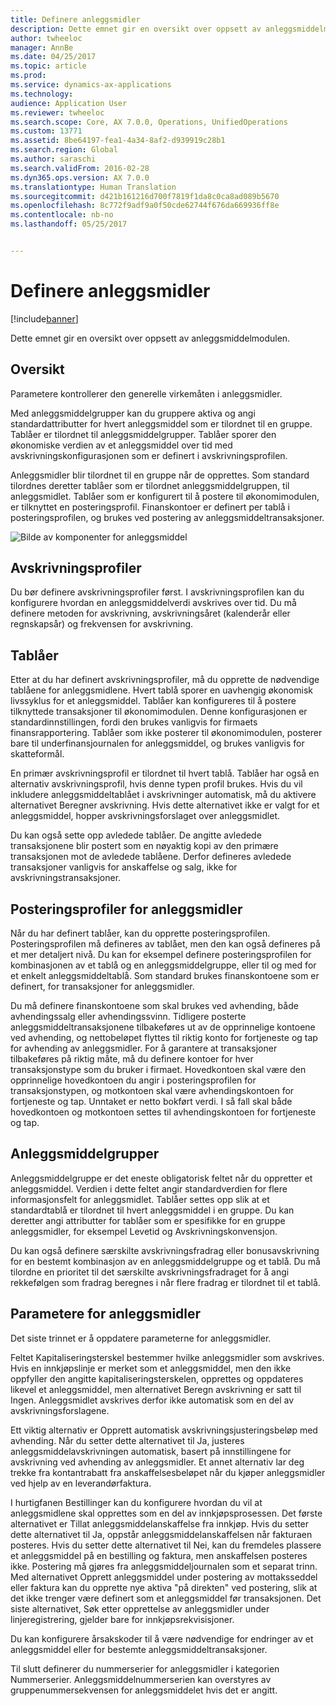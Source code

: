 ```yaml
---
title: Definere anleggsmidler
description: Dette emnet gir en oversikt over oppsett av anleggsmiddelmodulen.
author: twheeloc
manager: AnnBe
ms.date: 04/25/2017
ms.topic: article
ms.prod: 
ms.service: dynamics-ax-applications
ms.technology: 
audience: Application User
ms.reviewer: twheeloc
ms.search.scope: Core, AX 7.0.0, Operations, UnifiedOperations
ms.custom: 13771
ms.assetid: 8be64197-fea1-4a34-8af2-d939919c28b1
ms.search.region: Global
ms.author: saraschi
ms.search.validFrom: 2016-02-28
ms.dyn365.ops.version: AX 7.0.0
ms.translationtype: Human Translation
ms.sourcegitcommit: d421b161216d700f7819f1da8c0ca8ad089b5670
ms.openlocfilehash: 8c772f9adf9a0f50cde62744f676da669936ff8e
ms.contentlocale: nb-no
ms.lasthandoff: 05/25/2017


---
```


# <a name="set-up-fixed-assets"></a>Definere anleggsmidler

[!include[banner](../includes/banner.md)]


Dette emnet gir en oversikt over oppsett av anleggsmiddelmodulen.

<a name="overview"></a>Oversikt
--------
Parametere kontrollerer den generelle virkemåten i anleggsmidler.

Med anleggsmiddelgrupper kan du gruppere aktiva og angi standardattributter for hvert anleggsmiddel som er tilordnet til en gruppe. Tablåer er tilordnet til anleggsmiddelgrupper. Tablåer sporer den økonomiske verdien av et anleggsmiddel over tid med avskrivningskonfigurasjonen som er definert i avskrivningsprofilen.

Anleggsmidler blir tilordnet til en gruppe når de opprettes. Som standard tilordnes deretter tablåer som er tilordnet anleggsmiddelgruppen, til anleggsmidlet. Tablåer som er konfigurert til å postere til økonomimodulen, er tilknyttet en posteringsprofil. Finanskontoer er definert per tablå i posteringsprofilen, og brukes ved postering av anleggsmiddeltransaksjoner. 

![Bilde av komponenter for anleggsmiddel](./media/FAComponents_Updated.png)

## <a name="depreciation-profiles"></a>Avskrivningsprofiler
Du bør definere avskrivningsprofiler først. I avskrivningsprofilen kan du konfigurere hvordan en anleggsmiddelverdi avskrives over tid. Du må definere metoden for avskrivning, avskrivningsåret (kalenderår eller regnskapsår) og frekvensen for avskrivning.

## <a name="books"></a>Tablåer
Etter at du har definert avskrivningsprofiler, må du opprette de nødvendige tablåene for anleggsmidlene. Hvert tablå sporer en uavhengig økonomisk livssyklus for et anleggsmiddel. Tablåer kan konfigureres til å postere tilknyttede transaksjoner til økonomimodulen. Denne konfigurasjonen er standardinnstillingen, fordi den brukes vanligvis for firmaets finansrapportering. Tablåer som ikke posterer til økonomimodulen, posterer bare til underfinansjournalen for anleggsmiddel, og brukes vanligvis for skatteformål.

En primær avskrivningsprofil er tilordnet til hvert tablå. Tablåer har også en alternativ avskrivningsprofil, hvis denne typen profil brukes. Hvis du vil inkludere anleggsmiddeltablået i avskrivninger automatisk, må du aktivere alternativet Beregner avskrivning. Hvis dette alternativet ikke er valgt for et anleggsmiddel, hopper avskrivningsforslaget over anleggsmidlet.

Du kan også sette opp avledede tablåer. De angitte avledede transaksjonene blir postert som en nøyaktig kopi av den primære transaksjonen mot de avledede tablåene. Derfor defineres avledede transaksjoner vanligvis for anskaffelse og salg, ikke for avskrivningstransaksjoner.

## <a name="fixed-asset-posting-profiles"></a>Posteringsprofiler for anleggsmidler
Når du har definert tablåer, kan du opprette posteringsprofilen. Posteringsprofilen må defineres av tablået, men den kan også defineres på et mer detaljert nivå. Du kan for eksempel definere posteringsprofilen for kombinasjonen av et tablå og en anleggsmiddelgruppe, eller til og med for et enkelt anleggsmiddeltablå. Som standard brukes finanskontoene som er definert, for transaksjoner for anleggsmidler.

Du må definere finanskontoene som skal brukes ved avhending, både avhendingssalg eller avhendingssvinn. Tidligere posterte anleggsmiddeltransaksjonene tilbakeføres ut av de opprinnelige kontoene ved avhending, og nettobeløpet flyttes til riktig konto for fortjeneste og tap for avhending av anleggsmidler. For å garantere at transaksjoner tilbakeføres på riktig måte, må du definere kontoer for hver transaksjonstype som du bruker i firmaet. Hovedkontoen skal være den opprinnelige hovedkontoen du angir i posteringsprofilen for transaksjonstypen, og motkontoen skal være avhendingskontoen for fortjeneste og tap. Unntaket er netto bokført verdi. I så fall skal både hovedkontoen og motkontoen settes til avhendingskontoen for fortjeneste og tap.

## <a name="fixed-asset-groups"></a>Anleggsmiddelgrupper
Anleggsmiddelgruppe er det eneste obligatorisk feltet når du oppretter et anleggsmiddel. Verdien i dette feltet angir standardverdien for flere informasjonsfelt for anleggsmidlet. Tablåer settes opp slik at et standardtablå er tilordnet til hvert anleggsmiddel i en gruppe. Du kan deretter angi attributter for tablåer som er spesifikke for en gruppe anleggsmidler, for eksempel Levetid og Avskrivningskonvensjon.

Du kan også definere særskilte avskrivningsfradrag eller bonusavskrivning for en bestemt kombinasjon av en anleggsmiddelgruppe og et tablå. Du må tilordne en prioritet til det særskilte avskrivningsfradraget for å angi rekkefølgen som fradrag beregnes i når flere fradrag er tilordnet til et tablå.

## <a name="fixed-asset-parameters"></a>Parametere for anleggsmidler
Det siste trinnet er å oppdatere parameterne for anleggsmidler.

Feltet Kapitaliseringsterskel bestemmer hvilke anleggsmidler som avskrives. Hvis en innkjøpslinje er merket som et anleggsmiddel, men den ikke oppfyller den angitte kapitaliseringsterskelen, opprettes og oppdateres likevel et anleggsmiddel, men alternativet Beregn avskrivning er satt til Ingen. Anleggsmidlet avskrives derfor ikke automatisk som en del av avskrivningsforslagene.

Ett viktig alternativ er Opprett automatisk avskrivningsjusteringsbeløp med avhending. Når du setter dette alternativet til Ja, justeres anleggsmiddelavskrivningen automatisk, basert på innstillingene for avskrivning ved avhending av anleggsmidler. Et annet alternativ lar deg trekke fra kontantrabatt fra anskaffelsesbeløpet når du kjøper anleggsmidler ved hjelp av en leverandørfaktura.

I hurtigfanen Bestillinger kan du konfigurere hvordan du vil at anleggsmidlene skal opprettes som en del av innkjøpsprosessen. Det første alternativet er Tillat anleggsmiddelanskaffelse fra innkjøp. Hvis du setter dette alternativet til Ja, oppstår anleggsmiddelanskaffelsen når fakturaen posteres. Hvis du setter dette alternativet til Nei, kan du fremdeles plassere et anleggsmiddel på en bestilling og faktura, men anskaffelsen posteres ikke. Postering må gjøres fra anleggsmiddeljournalen som et separat trinn. Med alternativet Opprett anleggsmiddel under postering av mottaksseddel eller faktura kan du opprette nye aktiva "på direkten" ved postering, slik at det ikke trenger være definert som et anleggsmiddel før transaksjonen. Det siste alternativet, Søk etter opprettelse av anleggsmidler under linjeregistrering, gjelder bare for innkjøpsrekvisisjoner.

Du kan konfigurere årsakskoder til å være nødvendige for endringer av et anleggsmiddel eller for bestemte anleggsmiddeltransaksjoner.

Til slutt definerer du nummerserier for anleggsmidler i kategorien Nummerserier. Anleggsmiddelnummerserien kan overstyres av gruppenummersekvensen for anleggsmiddelet hvis det er angitt.




